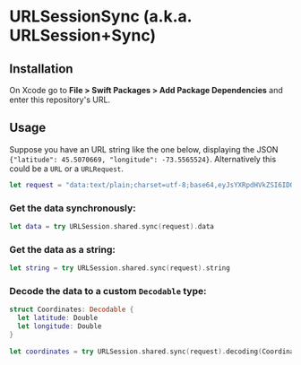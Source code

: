 # URLSessionSync (a.k.a. URLSession+Sync)

## Installation

On Xcode go to **File > Swift Packages > Add Package Dependencies** and enter this repository's URL.

## Usage

Suppose you have an URL string like the one below, displaying the JSON `{"latitude": 45.5070669, "longitude": -73.5565524}`. Alternatively this could be a `URL` or a `URLRequest`. 

```swift
let request = "data:text/plain;charset=utf-8;base64,eyJsYXRpdHVkZSI6IDQ1LjUwNzA2NjksICJsb25naXR1ZGUiOiAtNzMuNTU2NTUyNH0="
```
### Get the data synchronously:

```swift
let data = try URLSession.shared.sync(request).data
```

### Get the data as a string:

```swift
let string = try URLSession.shared.sync(request).string
```

### Decode the data to a custom `Decodable` type:

```swift
struct Coordinates: Decodable {
  let latitude: Double
  let longitude: Double
}
   
let coordinates = try URLSession.shared.sync(request).decoding(Coordinates.self)
```

